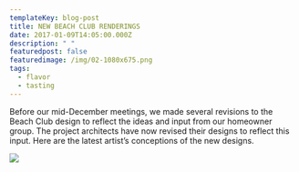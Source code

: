 ```yaml
---
templateKey: blog-post
title: NEW BEACH CLUB RENDERINGS
date: 2017-01-09T14:05:00.000Z
description: " "
featuredpost: false
featuredimage: /img/02-1080x675.png
tags:
  - flavor
  - tasting
---
```

Before our mid-December meetings, we made several revisions to the Beach Club design to reflect the ideas and input from our homeowner group. The project architects have now revised their designs to reflect this input. Here are the latest artist’s conceptions of the new designs.

[![](https://www.laamada.com/wp-content/uploads/2017/01/01-e1505855882830.png)](https://www.laamada.com/wp-content/uploads/2017/01/01-e1505855882830.png "01")